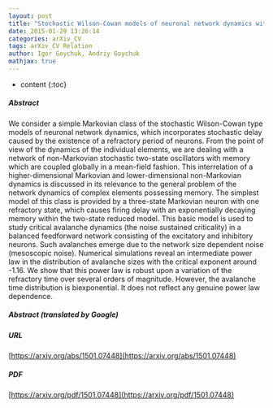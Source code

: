```yaml
---
layout: post
title: "Stochastic Wilson-Cowan models of neuronal network dynamics with memory and delay"
date: 2015-01-29 13:26:14
categories: arXiv_CV
tags: arXiv_CV Relation
author: Igor Goychuk, Andriy Goychuk
mathjax: true
---
```


* content
{:toc}

##### Abstract
We consider a simple Markovian class of the stochastic Wilson-Cowan type models of neuronal network dynamics, which incorporates stochastic delay caused by the existence of a refractory period of neurons. From the point of view of the dynamics of the individual elements, we are dealing with a network of non-Markovian stochastic two-state oscillators with memory which are coupled globally in a mean-field fashion. This interrelation of a higher-dimensional Markovian and lower-dimensional non-Markovian dynamics is discussed in its relevance to the general problem of the network dynamics of complex elements possessing memory. The simplest model of this class is provided by a three-state Markovian neuron with one refractory state, which causes firing delay with an exponentially decaying memory within the two-state reduced model. This basic model is used to study critical avalanche dynamics (the noise sustained criticality) in a balanced feedforward network consisting of the excitatory and inhibitory neurons. Such avalanches emerge due to the network size dependent noise (mesoscopic noise). Numerical simulations reveal an intermediate power law in the distribution of avalanche sizes with the critical exponent around -1.16. We show that this power law is robust upon a variation of the refractory time over several orders of magnitude. However, the avalanche time distribution is biexponential. It does not reflect any genuine power law dependence.

##### Abstract (translated by Google)


##### URL
[https://arxiv.org/abs/1501.07448](https://arxiv.org/abs/1501.07448)

##### PDF
[https://arxiv.org/pdf/1501.07448](https://arxiv.org/pdf/1501.07448)

